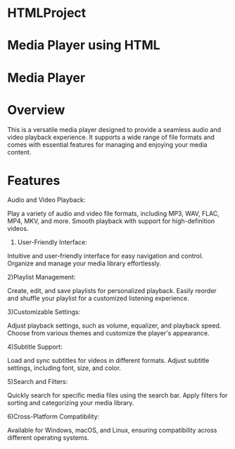 # HTMLProject
# Media Player using HTML


# Media Player 

# Overview

This is a versatile media player designed to provide a seamless audio and video playback experience. It supports a wide range of file formats and comes with essential features for managing and enjoying your media content.

# Features

Audio and Video Playback:

Play a variety of audio and video file formats, including MP3, WAV, FLAC, MP4, MKV, and more.
Smooth playback with support for high-definition videos.

1) User-Friendly Interface:

Intuitive and user-friendly interface for easy navigation and control.
Organize and manage your media library effortlessly.

2)Playlist Management:

Create, edit, and save playlists for personalized playback.
Easily reorder and shuffle your playlist for a customized listening experience.

3)Customizable Settings:

Adjust playback settings, such as volume, equalizer, and playback speed.
Choose from various themes and customize the player's appearance.

4)Subtitle Support:

Load and sync subtitles for videos in different formats.
Adjust subtitle settings, including font, size, and color.

5)Search and Filters:

Quickly search for specific media files using the search bar.
Apply filters for sorting and categorizing your media library.

6)Cross-Platform Compatibility:

Available for Windows, macOS, and Linux, ensuring compatibility across different operating systems.

